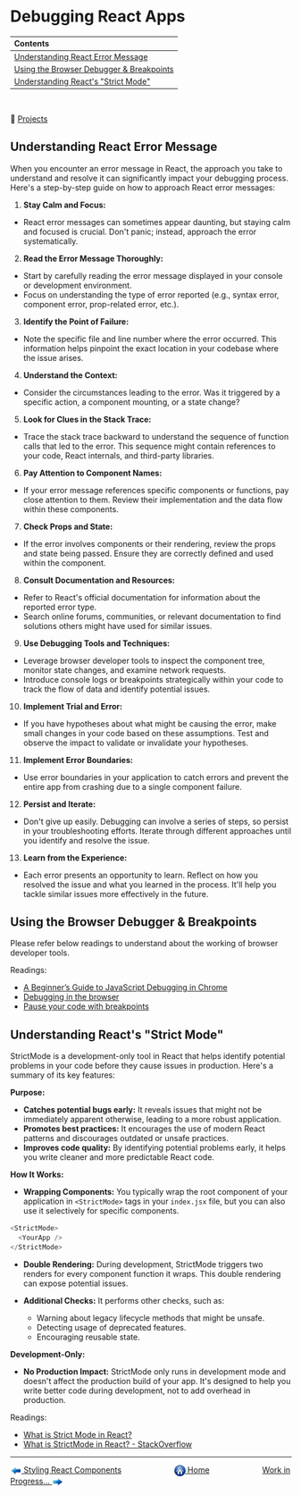 # Debugging React Apps

| Contents                                                                       |
| :----------------------------------------------------------------------------- |
| [Understanding React Error Message](#understanding-react-error-message)        |
| [Using the Browser Debugger & Breakpoints](#understanding-react-error-message) |
| [Understanding React's "Strict Mode"](#understanding-reacts-strict-mode)       |

&nbsp;

:notebook_with_decorative_cover: [Projects](projects/)

## Understanding React Error Message

When you encounter an error message in React, the approach you take to understand and resolve it can significantly impact your debugging process. Here's a step-by-step guide on how to approach React error messages:

1. **Stay Calm and Focus:**

- React error messages can sometimes appear daunting, but staying calm and focused is crucial. Don't panic; instead, approach the error systematically.

2. **Read the Error Message Thoroughly:**

- Start by carefully reading the error message displayed in your console or development environment.
- Focus on understanding the type of error reported (e.g., syntax error, component error, prop-related error, etc.).

3. **Identify the Point of Failure:**

- Note the specific file and line number where the error occurred. This information helps pinpoint the exact location in your codebase where the issue arises.

4. **Understand the Context:**

- Consider the circumstances leading to the error. Was it triggered by a specific action, a component mounting, or a state change?

5. **Look for Clues in the Stack Trace:**

- Trace the stack trace backward to understand the sequence of function calls that led to the error. This sequence might contain references to your code, React internals, and third-party libraries.

6. **Pay Attention to Component Names:**

- If your error message references specific components or functions, pay close attention to them. Review their implementation and the data flow within these components.

7. **Check Props and State:**

- If the error involves components or their rendering, review the props and state being passed. Ensure they are correctly defined and used within the component.

8. **Consult Documentation and Resources:**

- Refer to React's official documentation for information about the reported error type.
- Search online forums, communities, or relevant documentation to find solutions others might have used for similar issues.

9. **Use Debugging Tools and Techniques:**

- Leverage browser developer tools to inspect the component tree, monitor state changes, and examine network requests.
- Introduce console logs or breakpoints strategically within your code to track the flow of data and identify potential issues.

10. **Implement Trial and Error:**

- If you have hypotheses about what might be causing the error, make small changes in your code based on these assumptions. Test and observe the impact to validate or invalidate your hypotheses.

11. **Implement Error Boundaries:**

- Use error boundaries in your application to catch errors and prevent the entire app from crashing due to a single component failure.

12. **Persist and Iterate:**

- Don't give up easily. Debugging can involve a series of steps, so persist in your troubleshooting efforts. Iterate through different approaches until you identify and resolve the issue.

13. **Learn from the Experience:**

- Each error presents an opportunity to learn. Reflect on how you resolved the issue and what you learned in the process. It'll help you tackle similar issues more effectively in the future.

## Using the Browser Debugger & Breakpoints

Please refer below readings to understand about the working of browser developer tools.

Readings:

- [A Beginner’s Guide to JavaScript Debugging in Chrome](https://coderpad.io/blog/development/javascript-debugging-in-chrome/)
- [Debugging in the browser](https://javascript.info/debugging-chrome)
- [Pause your code with breakpoints](https://developer.chrome.com/docs/devtools/javascript/breakpoints)

## Understanding React's "Strict Mode"

StrictMode is a development-only tool in React that helps identify potential problems in your code before they cause issues in production. Here's a summary of its key features:

**Purpose:**

- **Catches potential bugs early:** It reveals issues that might not be immediately apparent otherwise, leading to a more robust application.
- **Promotes best practices:** It encourages the use of modern React patterns and discourages outdated or unsafe practices.
- **Improves code quality:** By identifying potential problems early, it helps you write cleaner and more predictable React code.

**How It Works:**

- **Wrapping Components:** You typically wrap the root component of your application in `<StrictMode>` tags in your `index.jsx` file, but you can also use it selectively for specific components.

```javascript
<StrictMode>
  <YourApp />
</StrictMode>
```

- **Double Rendering:** During development, StrictMode triggers two renders for every component function it wraps. This double rendering can expose potential issues.

- **Additional Checks:** It performs other checks, such as:
  - Warning about legacy lifecycle methods that might be unsafe.
  - Detecting usage of deprecated features.
  - Encouraging reusable state.

**Development-Only:**

- **No Production Impact:** StrictMode only runs in development mode and doesn't affect the production build of your app. It's designed to help you write better code during development, not to add overhead in production.

Readings:

- [What is Strict Mode in React?](https://dev.to/codeofrelevancy/what-is-strict-mode-in-react-3p5b)
- [What is StrictMode in React? - StackOverflow](https://stackoverflow.com/questions/53183362/what-is-strictmode-in-react)

---

[<img align="center" src="../images/left_arrow.png" height="20" width="20"/> Styling React Components](../005-styling-react-components/README.md)&nbsp; &nbsp; &nbsp; &nbsp; &nbsp; &nbsp; &nbsp; &nbsp; &nbsp; &nbsp; &nbsp; &nbsp; [<img align="center" src="../images/home.png" height="20" width="20"/> Home](../README.md) &nbsp; &nbsp; &nbsp; &nbsp; &nbsp; &nbsp; &nbsp; &nbsp; &nbsp; &nbsp; &nbsp; &nbsp;[Work in Progress... <img align="center" src="../images/right_arrow.png" height="20" width="20"/>]()

